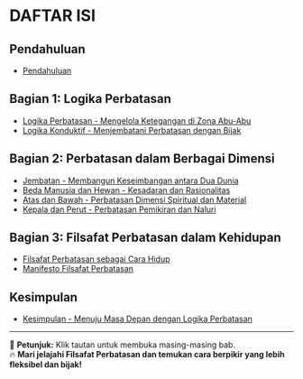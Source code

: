 # **DAFTAR ISI**  

## **Pendahuluan**  
- [Pendahuluan](01_pendahuluan.md)  

## **Bagian 1: Logika Perbatasan**  
- [Logika Perbatasan - Mengelola Ketegangan di Zona Abu-Abu](02_logika_perbatasan.md)  
- [Logika Konduktif - Menjembatani Perbatasan dengan Bijak](03_logika_konduktif.md)  

## **Bagian 2: Perbatasan dalam Berbagai Dimensi**  
- [Jembatan - Membangun Keseimbangan antara Dua Dunia](04_jembatan.md)  
- [Beda Manusia dan Hewan - Kesadaran dan Rasionalitas](05_beda_manusia_dan_hewan.md)  
- [Atas dan Bawah - Perbatasan Dimensi Spiritual dan Material](06_atas_bawah.md)  
- [Kepala dan Perut - Perbatasan Pemikiran dan Naluri](07_kepala_dan_perut.md)  

## **Bagian 3: Filsafat Perbatasan dalam Kehidupan**  
- [Filsafat Perbatasan sebagai Cara Hidup](08_filsafat_perbatasan.md)  
- [Manifesto Filsafat Perbatasan](09_manifesto_filsafat.md)  

## **Kesimpulan**  
- [Kesimpulan - Menuju Masa Depan dengan Logika Perbatasan](10_kesimpulan.md)  

---

📌 **Petunjuk:** Klik tautan untuk membuka masing-masing bab.  
🔥 **Mari jelajahi Filsafat Perbatasan dan temukan cara berpikir yang lebih fleksibel dan bijak!**  

